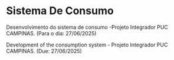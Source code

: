 # Sistema De Consumo

Desenvolvimento do sistema de consumo -Projeto Integrador PUC CAMPINAS. (Para o dia: 27/06/2025)

Development of the consumption system - Projeto Integrador PUC CAMPINAS. (Due: 27/06/2025)
